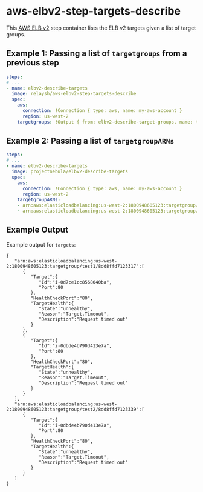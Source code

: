# aws-elbv2-step-targets-describe

This [AWS ELB v2](https://aws.amazon.com/elasticloadbalancing/) step container lists the ELB v2 targets given a list of target groups. 

## Example 1: Passing a list of `targetgroups` from a previous step

```yaml
steps:
# ...
- name: elbv2-describe-targets
  image: relaysh/aws-elbv2-step-targets-describe
  spec:
    aws:
      connection: !Connection { type: aws, name: my-aws-account }
      region: us-west-2
    targetgroups: !Output { from: elbv2-describe-target-groups, name: targetgroups}
```

## Example 2: Passing a list of `targetgroupARNs`

```yaml
steps:
# ...
- name: elbv2-describe-targets
  image: projectnebula/elbv2-describe-targets
  spec:
    aws:
      connection: !Connection { type: aws, name: my-aws-account }
      region: us-west-2
    targetgroupARNs: 
    - arn:aws:elasticloadbalancing:us-west-2:1800948605123:targetgroup/test1/8dd8ffd7123317
    - arn:aws:elasticloadbalancing:us-west-2:1800948605123:targetgroup/test2/8dd8ffd7123339
```

## Example Output
Example output for `targets`:
```
{
   "arn:aws:elasticloadbalancing:us-west-2:1800948605123:targetgroup/test1/8dd8ffd7123317":[
      {
         "Target":{
            "Id":"i-0d7ce1cc8568040ba",
            "Port":80
         },
         "HealthCheckPort":"80",
         "TargetHealth":{
            "State":"unhealthy",
            "Reason":"Target.Timeout",
            "Description":"Request timed out"
         }
      },
      {
         "Target":{
            "Id":"i-0dbde4b790d413e7a",
            "Port":80
         },
         "HealthCheckPort":"80",
         "TargetHealth":{
            "State":"unhealthy",
            "Reason":"Target.Timeout",
            "Description":"Request timed out"
         }
      }
   ],
   "arn:aws:elasticloadbalancing:us-west-2:1800948605123:targetgroup/test2/8dd8ffd7123339":[
      {
         "Target":{
            "Id":"i-0dbde4b790d413e7a",
            "Port":80
         },
         "HealthCheckPort":"80",
         "TargetHealth":{
            "State":"unhealthy",
            "Reason":"Target.Timeout",
            "Description":"Request timed out"
         }
      }
   ]
}
```
